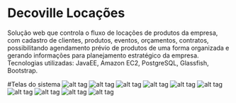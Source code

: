# Decoville Locações
Solução web que controla o fluxo de locações de produtos da empresa, com cadastro de clientes, produtos, eventos, orçamentos, contratos, possibilitando agendamento prévio de produtos de uma forma organizada e gerando informações para planejamento estratégico da empresa.
Tecnologias utilizadas: JavaEE, Amazon EC2, PostgreSQL, Glassfish, Bootstrap.

#Telas do sistema
![alt tag](https://github.com/vitoralves/locacao/tree/master/telasDecoville/login.png)
![alt tag](https://github.com/vitoralves/locacao/tree/master/telasDecoville/home.png)
![alt tag](https://github.com/vitoralves/locacao/tree/master/telasDecoville/clientes.png)
![alt tag](https://github.com/vitoralves/locacao/tree/master/telasDecoville/eventos.png)
![alt tag](https://github.com/vitoralves/locacao/tree/master/telasDecoville/orcamento.png)
![alt tag](https://github.com/vitoralves/locacao/tree/master/telasDecoville/check_list.png)
![alt tag](https://github.com/vitoralves/locacao/tree/master/telasDecoville/login_mobile.png)
![alt tag](https://github.com/vitoralves/locacao/tree/master/telasDecoville/home_mobile.png)
![alt tag](https://github.com/vitoralves/locacao/tree/master/telasDecoville/home_menu_mobile.png)
![alt tag](https://github.com/vitoralves/locacao/tree/master/telasDecoville/check_list_mobile.png)
